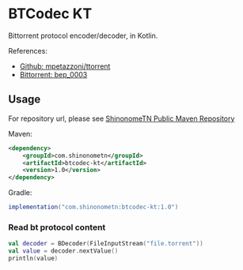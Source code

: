 # BTCodec KT

Bittorrent protocol encoder/decoder, in Kotlin.

References:
- [Github: mpetazzoni/ttorrent](https://github.com/mpetazzoni/ttorrent)
- [Bittorrent: bep_0003](http://www.bittorrent.org/beps/bep_0003.html)

## Usage

For repository url, please see [ShinonomeTN Public Maven Repository](https://github.com/ShinonomeTN/maven-public)

Maven: 
```xml
<dependency>
    <groupId>com.shinonometn</groupId>
    <artifactId>btcodec-kt</artifactId>
    <version>1.0</version>
</dependency>
```

Gradle:
```groovy
implementation("com.shinonometn:btcodec-kt:1.0")
```

### Read bt protocol content

```kotlin
val decoder = BDecoder(FileInputStream("file.torrent"))
val value = decoder.nextValue()
println(value)
```

